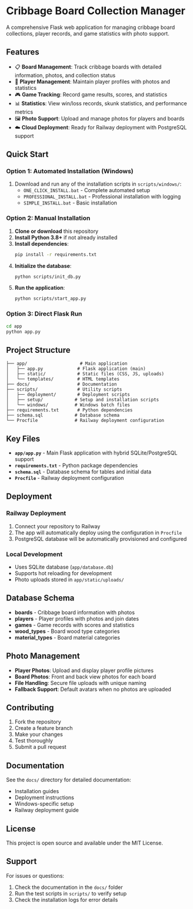 # Cribbage Board Collection Manager

A comprehensive Flask web application for managing cribbage board collections, player records, and game statistics with photo support.

## Features

- 📋 **Board Management**: Track cribbage boards with detailed information, photos, and collection status
- 👥 **Player Management**: Maintain player profiles with photos and statistics
- 🎮 **Game Tracking**: Record game results, scores, and statistics
- 📊 **Statistics**: View win/loss records, skunk statistics, and performance metrics
- 🖼️ **Photo Support**: Upload and manage photos for players and boards
- ☁️ **Cloud Deployment**: Ready for Railway deployment with PostgreSQL support

## Quick Start

### Option 1: Automated Installation (Windows)
1. Download and run any of the installation scripts in `scripts/windows/`:
   - `ONE_CLICK_INSTALL.bat` - Complete automated setup
   - `PROFESSIONAL_INSTALL.bat` - Professional installation with logging
   - `SIMPLE_INSTALL.bat` - Basic installation

### Option 2: Manual Installation

1. **Clone or download** this repository
2. **Install Python 3.8+** if not already installed
3. **Install dependencies**:
   ```bash
   pip install -r requirements.txt
   ```
4. **Initialize the database**:
   ```bash
   python scripts/init_db.py
   ```
5. **Run the application**:
   ```bash
   python scripts/start_app.py
   ```

### Option 3: Direct Flask Run
```bash
cd app
python app.py
```

## Project Structure

```
├── app/                    # Main application
│   ├── app.py             # Flask application (main)
│   ├── static/            # Static files (CSS, JS, uploads)
│   └── templates/         # HTML templates
├── docs/                  # Documentation
├── scripts/               # Utility scripts
│   ├── deployment/        # Deployment scripts
│   ├── setup/            # Setup and installation scripts
│   └── windows/          # Windows batch files
├── requirements.txt       # Python dependencies
├── schema.sql            # Database schema
└── Procfile              # Railway deployment configuration
```

## Key Files

- **`app/app.py`** - Main Flask application with hybrid SQLite/PostgreSQL support
- **`requirements.txt`** - Python package dependencies
- **`schema.sql`** - Database schema for tables and initial data
- **`Procfile`** - Railway deployment configuration

## Deployment

### Railway Deployment
1. Connect your repository to Railway
2. The app will automatically deploy using the configuration in `Procfile`
3. PostgreSQL database will be automatically provisioned and configured

### Local Development
- Uses SQLite database (`app/database.db`)
- Supports hot reloading for development
- Photo uploads stored in `app/static/uploads/`

## Database Schema

- **boards** - Cribbage board information with photos
- **players** - Player profiles with photos and join dates
- **games** - Game records with scores and statistics
- **wood_types** - Board wood type categories
- **material_types** - Board material categories

## Photo Management

- **Player Photos**: Upload and display player profile pictures
- **Board Photos**: Front and back view photos for each board
- **File Handling**: Secure file uploads with unique naming
- **Fallback Support**: Default avatars when no photos are uploaded

## Contributing

1. Fork the repository
2. Create a feature branch
3. Make your changes
4. Test thoroughly
5. Submit a pull request

## Documentation

See the `docs/` directory for detailed documentation:
- Installation guides
- Deployment instructions
- Windows-specific setup
- Railway deployment guide

## License

This project is open source and available under the MIT License.

## Support

For issues or questions:
1. Check the documentation in the `docs/` folder
2. Run the test scripts in `scripts/` to verify setup
3. Check the installation logs for error details
